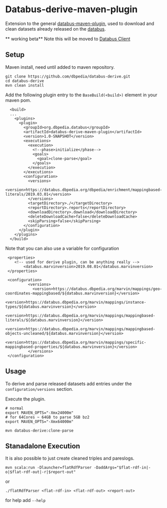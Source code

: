 # Databus-derive-maven-plugin

Extension to the general [databus-maven-plugin](https://github.com/dbpedia/databus-maven-plugin), used to download and clean datasets already released on the [databus](https://databus.dbpedia.org).

** working beta** Note this will be moved to [Databus Client](https://github.com/dbpedia/databus-client)

## Setup 

Maven install, need until added to maven repository.
```
git clone https://github.com/dbpedia/databus-derive.git
cd databus-derive
mvn clean install
```

Add the following plugin entry to the `BaseBuild(<build>)` element in your maven pom.
```
  <build>
  ...
    <plugins>
      <plugin>
        <groupId>org.dbpedia.databus</groupId>
        <artifactId>databus-derive-maven-plugin</artifactId>
        <version>1.0-SNAPSHOT</version>
        <executions>
          <execution>
            <!--phase>initialize</phase-->
            <goals>
              <goal>clone-parse</goal>
            </goals>
          </execution>
        </executions>
        <configuration>
          <versions>
            <version>https://databus.dbpedia.org/dbpedia/enrichment/mappingbased-literals/2019.03.01</version>
          </versions>
          <targetDirectory>./</targetDirectory>
          <reportDirectory>.reports</reportDirectory>
          <downloadDirectory>.download</downloadDirectory>
          <deleteDownloadCache>false</deleteDownloadCache>
          <skipParsing>false</skipParsing>
        </configuration>
      </plugin>
    </plugins>
  </build>
```

Note that you can also use a variable for configuration
```
 <properties>
	<!-- used for derive plugin, can be anything really -->
        <databus.marvinversion>2019.08.01</databus.marvinversion>
 </properties>

 <configuration>
          <versions>
            <version>https://databus.dbpedia.org/marvin/mappings/geo-coordinates-mappingbased/${databus.marvinversion}</version>
            <version>https://databus.dbpedia.org/marvin/mappings/instance-types/${databus.marvinversion}</version>
            <version>https://databus.dbpedia.org/marvin/mappings/mappingbased-literals/${databus.marvinversion}</version>
            <version>https://databus.dbpedia.org/marvin/mappings/mappingbased-objects-uncleaned/${databus.marvinversion}</version>
            <version>https://databus.dbpedia.org/marvin/mappings/specific-mappingbased-properties/${databus.marvinversion}</version>
          </versions>
 </configuration>
```

## Usage

To derive and parse released datasets add entries under the `configuration/versions` section.

Execute the plugin.

```
# normal
export MAVEN_OPTS="-Xmx24000m" 
# for 64Cores ~ 64GB to parse 5GB bz2
export MAVEN_OPTS="-Xmx64000m" 

mvn databus-derive:clone-parse
```

## Stanadalone Execution

It is also possible to just create cleaned triples and pareslogs.
```
mvn scala:run -Dlauncher=flatRdfParser -DaddArgs="$flat-rdf-in|-o|$flat-rdf-out|-r|$report-out"
```
or
```
./flatRdfParser <flat-rdf-in> <flat-rdf-out> <report-out>
```
for help add `--help`

